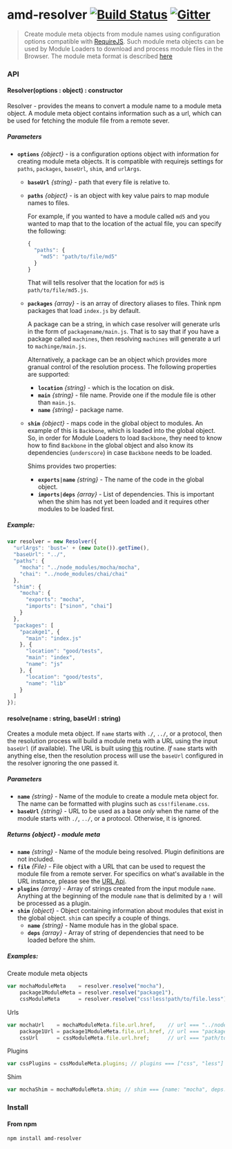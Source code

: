 # amd-resolver [![Build Status](https://travis-ci.org/MiguelCastillo/amd-resolver.svg?branch=master)](https://travis-ci.org/MiguelCastillo/amd-resolver) [![Gitter](https://badges.gitter.im/Join%20Chat.svg)](https://gitter.im/MiguelCastillo/amd-resolver?utm_source=badge&utm_medium=badge&utm_campaign=pr-badge&utm_content=badge)

>Create module meta objects from module names using configuration options compatible with [RequireJS](http://requirejs.org/docs/api.html#config). Such module meta objects can be used by Module Loaders to download and process module files in the Browser. The module meta format is described [here](#returns-object---module-meta)

### API

#### Resolver(options : object) : constructor
Resolver - provides the means to convert a module name to a module meta object. A module meta object contains information such as a url, which can be used for fetching the module file from a remote sever.

##### Parameters

- **`options`** *{object}* - is a configuration options object with information for creating module meta objects.  It is compatible with requirejs settings for `paths`, `packages`, `baseUrl`, `shim`, and `urlArgs`.
  - **`baseUrl`** *{string}* - path that every file is relative to.
  - **`paths`** *{object}* - is an object with key value pairs to map module names to files.

    For example, if you wanted to have a module called `md5` and you wanted to map that to the location of the actual file, you can specify the following:

    ``` javascript
    {
      "paths": {
        "md5": "path/to/file/md5"
      }
    }
    ```

    That will tells resolver that the location for `md5` is `path/to/file/md5.js`.

  - **`packages`** *{array}* - is an array of directory aliases to files. Think npm packages that load `index.js` by default.

    A package can be a string, in which case resolver will generate urls in the form of `packagename/main.js`. That is to say that if you have a package called `machines`, then resolving `machines` will generate a url to `machinge/main.js`.

    Alternatively, a package can be an object which provides more granual control of the resolution process. The following properties are supported:

    - **`location`** *{string}* - which is the location on disk.
    - **`main`** *{string}* - file name. Provide one if the module file is other than `main.js`.
    - **`name`** *{string}* - package name.

  - **`shim`** *{object}* - maps code in the global object to modules.  An example of this is `Backbone`, which is loaded into the global object.  So, in order for Module Loaders to load `Backbone`, they need to know how to find `Backbone` in the global object and also know its dependencies (`underscore`) in case `Backbone` needs to be loaded.

    Shims provides two properties:

    - **`exports|name`** *{string}* - The name of the code in the global object.
    - **`imports|deps`** *{array}* - List of dependencies.  This is important when the shim has not yet been loaded and it requires other modules to be loaded first.


##### Example:

``` javascript
var resolver = new Resolver({
  "urlArgs": 'bust=' + (new Date()).getTime(),
  "baseUrl": "../",
  "paths": {
    "mocha": "../node_modules/mocha/mocha",
    "chai": "../node_modules/chai/chai"
  },
  "shim": {
    "mocha": {
      "exports": "mocha",
      "imports": ["sinon", "chai"]
    }
  },
  "packages": [
    "pacakge1", {
      "main": "index.js"
    }, {
      "location": "good/tests",
      "main": "index",
      "name": "js"
    }, {
      "location": "good/tests",
      "name": "lib"
    }
  ]
});
```

#### resolve(name : string, baseUrl : string)

Creates a module meta object. If `name` starts with `./`,  `../`, or a protocol, then the resolution process will build a module meta with a URL using the input `baseUrl` (if available). The URL is built using [this](http://nodejs.org/api/url.html#url_url_resolve_from_to) routine. *If* `name` starts with anything else, then the resolution process will use the `baseUrl` configured in the resolver ignoring the one passed it.

##### Parameters

  - **`name`** *{string}* - Name of the module to create a module meta object for. The name can be formatted with plugins such as `css!filename.css`.
  - **`baseUrl`** *{string}* - URL to be used as a base *only* when the name of the module starts with `./`, `../`, or a protocol.  Otherwise, it is ignored.

##### Returns {object} - module meta

  - **`name`** *{string}* - Name of the module being resolved. Plugin definitions are not included.
  - **`file`** *{File}* - File object with a URL that can be used to request the module file from a remote server. For specifics on what's available in the URL instance, please see the [URL Api](https://developer.mozilla.org/en-US/docs/Web/API/URL).
  - **`plugins`** *{array}* - Array of strings created from the input module `name`. Anything at the beginning of the module `name` that is delimited by a `!` will be processed as a plugin.
  - **`shim`** *{object}* - Object containing information about modules that exist in the global object. `shim` can specify a couple of things.
    - **`name`** *{string}* - Name module has in the global space.
    - **`deps`** *{array}* - Array of string of dependencies that need to be loaded before the shim.

##### Examples:

Create module meta objects
``` javascript
var mochaModuleMeta    = resolver.resolve("mocha"),
    package1ModuleMeta = resolver.resolve("package1"),
    cssModuleMeta      = resolver.resolve("css!less!path/to/file.less");
```

Urls
``` javascript
var mochaUrl    = mochaModuleMeta.file.url.href,    // url === "../node_modules/mocha/mocha.js"
    package1Url = package1ModuleMeta.file.url.href, // url === "package1/index.js"
    cssUrl      = cssModuleMeta.file.url.href;      // url === "path/to/file.less"
```

Plugins
``` javascript
var cssPlugins = cssModuleMeta.plugins; // plugins === ["css", "less"]
```

Shim
``` javascript
var mochaShim = mochaModuleMeta.shim; // shim === {name: "mocha", deps: ["sinon", "chai"]}
```

### Install

#### From npm

```
npm install amd-resolver
```
